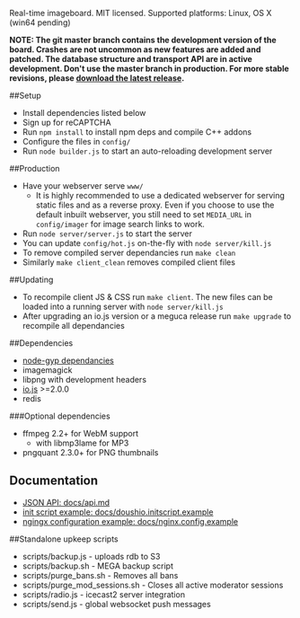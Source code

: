 Real-time imageboard.
MIT licensed.
Supported platforms: Linux, OS X (win64 pending)

**NOTE: The git master branch contains the development version of the board.
Crashes are not uncommon as new features are added and patched. The database 
structure and transport API are in active development. Don't use the master 
branch in production. For more stable revisions, please 
[download the latest release](https://github.com/bakape/meguca/releases).**

##Setup
* Install dependencies listed below
* Sign up for reCAPTCHA
* Run `npm install` to install npm deps and compile C++ addons
* Configure the files in `config/`
* Run `node builder.js` to start an auto-reloading development server

##Production
* Have your webserver serve `www/`
  * It is highly recommended to use a dedicated webserver for serving static
  files and as a reverse proxy. Even if you choose to use the default inbuilt
  webserver, you still need to set `MEDIA_URL` in `config/imager` for image
  search links to work.
* Run `node server/server.js` to start the server
* You can update `config/hot.js` on-the-fly with `node server/kill.js`
* To remove compiled server dependancies run `make clean`
* Similarly `make client_clean` removes compiled client files

##Updating
* To recompile client JS & CSS run `make client`. The new files can be loaded
 into a running server with `node server/kill.js`
* After upgrading an io.js version or a meguca release run `make upgrade` to 
recompile all dependancies

##Dependencies
* [node-gyp dependancies](https://github.com/TooTallNate/node-gyp/#installation)
* imagemagick
* libpng with development headers
* [io.js](https://iojs.org) >=2.0.0
* redis

###Optional dependencies
* ffmpeg 2.2+ for WebM support
  * with libmp3lame for MP3
* pngquant  2.3.0+ for PNG thumbnails

## Documentation
* [JSON API: docs/api.md](https://github.com/bakape/meguca/blob/master/docs/api.md)
* [init script example: docs/doushio.initscript.example](https://github.com/bakape/meguca/blob/master/docs/doushio.initscript.example)
* [ngingx configuration example: docs/nginx.config.example](https://github.com/bakape/meguca/blob/master/docs/nginx.conf.example)

##Standalone upkeep scripts
* scripts/backup.js - uploads rdb to S3
* scripts/backup.sh - MEGA backup script
* scripts/purge_bans.sh - Removes all bans
* scripts/purge_mod_sessions.sh - Closes all active moderator sessions
* scripts/radio.js - icecast2 server integration
* scripts/send.js - global websocket push messages
